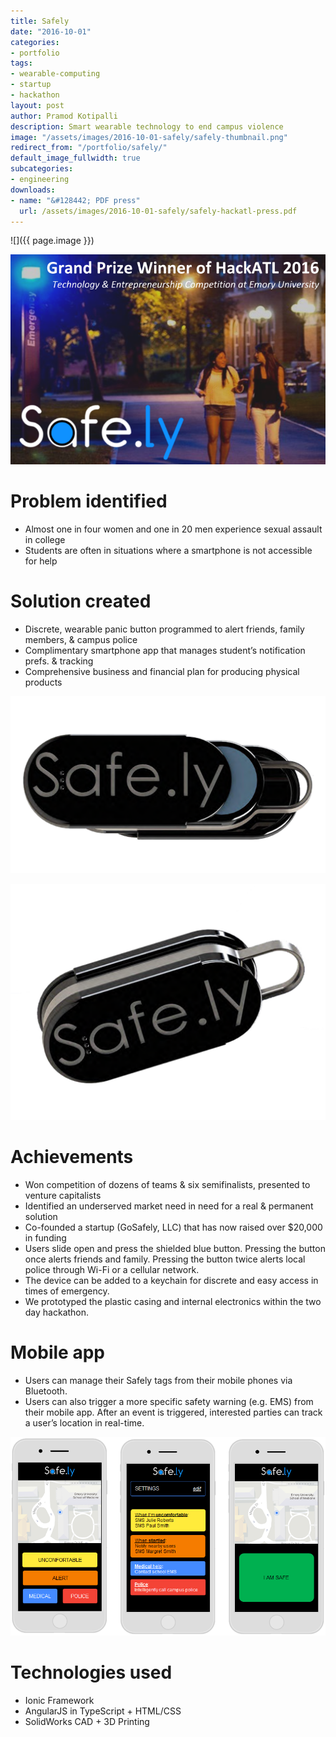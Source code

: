 ```yaml
---
title: Safely
date: "2016-10-01"
categories:
- portfolio
tags:
- wearable-computing
- startup
- hackathon
layout: post
author: Pramod Kotipalli
description: Smart wearable technology to end campus violence
image: "/assets/images/2016-10-01-safely/safely-thumbnail.png"
redirect_from: "/portfolio/safely/"
default_image_fullwidth: true
subcategories:
- engineering
downloads:
- name: "&#128442; PDF press"
  url: /assets/images/2016-10-01-safely/safely-hackatl-press.pdf
---
```


![]({{ page.image }})

![](/assets/images/2016-10-01-safely/safely-header.png)

# Problem identified

- Almost one in four women and one in 20 men experience
  sexual assault in college
- Students are often in situations where a smartphone is not
  accessible for help

# Solution created

- Discrete, wearable panic button programmed to alert
  friends, family members, & campus police
- Complimentary smartphone app that manages student’s
  notification prefs. & tracking
- Comprehensive business and financial plan for producing
  physical products

![](/assets/images/2016-10-01-safely/safely-button-a.png)

![](/assets/images/2016-10-01-safely/safely-button-b.png)

# Achievements

- Won competition of dozens of teams & six semifinalists,
  presented to venture capitalists
- Identified an underserved market need in need for a real &
  permanent solution
- Co-founded a startup (GoSafely, LLC) that has now raised
  over $20,000 in funding
- Users slide open and press the shielded blue button.
  Pressing the button once alerts friends and family.
  Pressing the button twice alerts local police through
  Wi-Fi or a cellular network.
- The device can be added to a keychain for discrete and
  easy access in times of emergency.
- We prototyped the plastic casing and internal electronics
  within the two day hackathon.

# Mobile app

- Users can manage their Safely tags from their mobile
  phones via Bluetooth.
- Users can also trigger a more specific safety warning
  (e.g. EMS) from their mobile app. After an event is
  triggered, interested parties can track a user’s location
  in real-time.

![](/assets/images/2016-10-01-safely/safely-screenshots.png)

# Technologies used

- Ionic Framework
- AngularJS in TypeScript + HTML/CSS
- SolidWorks CAD + 3D Printing
